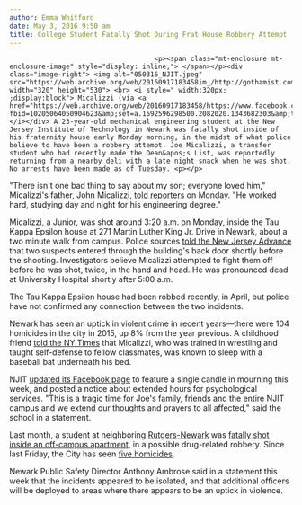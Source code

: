 ```yaml
---
author: Emma Whitford
date: May 3, 2016 9:50 am
title: College Student Fatally Shot During Frat House Robbery Attempt
---
```


	
										<p><span class="mt-enclosure mt-enclosure-image" style="display: inline;"> </span></p><div class="image-right"> <img alt="050316_NJIT.jpeg" src="https://web.archive.org/web/20160917183458im_/http://gothamist.com/attachments/nyc_ewhitford/050316_NJIT.jpeg" width="320" height="530"> <br> <i style=" width:320px; ;display:block"> Micalizzi (via <a href="https://web.archive.org/web/20160917183458/https://www.facebook.com/photo.php?fbid=10205064050904623&amp;set=a.1592596298500.2082020.1343682303&amp;type=3&amp;theater">Facebook</a>). </i></div> A 23-year-old mechanical engineering student at the New Jersey Institute of Technology in Newark was fatally shot inside of his fraternity house early Monday morning, in the midst of what police believe to have been a robbery attempt. Joe Micalizzi, a transfer student who had recently made the Dean&apos;s List, was reportedly returning from a nearby deli with a late night snack when he was shot. No arrests have been made as of Tuesday. <p></p>

<p>&quot;There isn&apos;t one bad thing to say about my son; everyone loved him,&quot; Micalizzi&apos;s father, John Micalizzi, <a href="https://web.archive.org/web/20160917183458/http://nypost.com/2016/05/02/man-shot-dead-at-frat-house/">told reporters</a> on Monday. &quot;He worked hard, studying day and night for his engineering degree.&quot; </p>

<p>Micalizzi, a Junior, was shot around 3:20 a.m. on Monday, inside the Tau Kappa Epsilon house at 271 Martin Luther King Jr. Drive in Newark, about a two minute walk from campus. Police sources <a href="https://web.archive.org/web/20160917183458/http://www.nj.com/essex/index.ssf/2016/05/slain_njit_student_died_in_attempt_to_fight_off_bu.html">told the New Jersey Advance</a> that two suspects entered through the building&apos;s back door shortly before the shooting. Investigators believe Micalizzi attempted to fight them off before he was shot, twice, in the hand and head. He was pronounced dead at University Hospital shortly after 5:00 a.m. </p>

<p>The Tau Kappa Epsilon house had been robbed recently, in April, but police have not confirmed any connection between the two incidents. </p>

<p>Newark has seen an uptick in violent crime in recent years&#x2014;there were 104 homicides in the city in 2015, up 8% from the year previous. A childhood friend <a href="https://web.archive.org/web/20160917183458/http://www.nytimes.com/2016/05/03/nyregion/college-student-in-newark-killed-in-attempted-robbery-at-fraternity-house.html">told the NY Times</a> that Micalizzi, who was trained in wrestling and taught self-defense to fellow classmates, was known to sleep with a baseball bat underneath his bed. </p>

<p>NJIT <a href="https://web.archive.org/web/20160917183458/https://www.facebook.com/NewJerseyInstituteofTechnology/photos/a.10150686676496826.441231.7185471825/10154018444306826/?type=3&amp;theater">updated its Facebook page</a> to feature a single candle in mourning this week, and posted a notice about extended hours for psychological services. &quot;This is a tragic time for Joe&apos;s family, friends and the entire NJIT campus and we extend our thoughts and prayers to all affected,&quot; said the school in a statement. </p>

<p>Last month, a student at neighboring <a href="https://web.archive.org/web/20160917183458/http://www.newark.rutgers.edu/schools-and-colleges">Rutgers-Newark</a> was <a href="https://web.archive.org/web/20160917183458/http://www.nj.com/essex/index.ssf/2016/04/rutgers_student_killed_in_possible_drug_robbery_ha.html">fatally shot inside an off-campus apartment</a>, in a possible drug-related robbery. Since last Friday, the City has seen <a href="https://web.archive.org/web/20160917183458/http://www.nj.com/essex/index.ssf/2016/05/broad_daylight_shooting_is_newarks_5th_homicide_si.html#incart_river_index">five homicides</a>. </p>

<p>Newark Public Safety Director Anthony Ambrose said in a statement this week that the incidents appeared to be isolated, and that additional officers will be deployed to areas where there appears to be an uptick in violence. </p>					
										
									
				